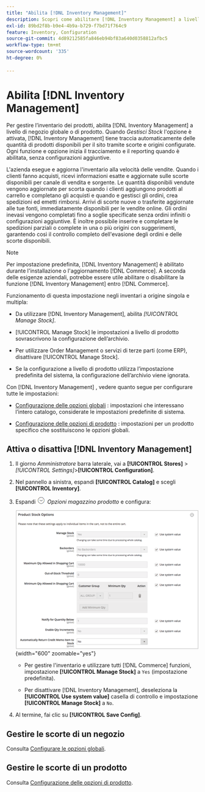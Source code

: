 ```yaml
---
title: "Abilita [!DNL Inventory Management]"
description: Scopri come abilitare [!DNL Inventory Management] a livello di negozio globale o di prodotto.
exl-id: 89bd2f8b-b9e4-4b9a-b729-f7bd71f764c9
feature: Inventory, Configuration
source-git-commit: 4d89212585fa846eb94bf83a640d0358812afbc5
workflow-type: tm+mt
source-wordcount: '335'
ht-degree: 0%

---
```


# Abilita [!DNL Inventory Management]

Per gestire l’inventario dei prodotti, abilita [!DNL Inventory Management] a livello di negozio globale o di prodotto. Quando _Gestisci Stock_ l&#39;opzione è attivata, [!DNL Inventory Management] tiene traccia automaticamente delle quantità di prodotti disponibili per il sito tramite scorte e origini configurate. Ogni funzione e opzione inizia il tracciamento e il reporting quando è abilitata, senza configurazioni aggiuntive.

L&#39;azienda esegue e aggiorna l&#39;inventario alla velocità delle vendite. Quando i clienti fanno acquisti, ricevi informazioni esatte e aggiornate sulle scorte disponibili per canale di vendita e sorgente. Le quantità disponibili vendute vengono aggiornate per scorta quando i clienti aggiungono prodotti al carrello e completano gli acquisti e quando e gestisci gli ordini, crea spedizioni ed emetti rimborsi. Arrivi di scorte nuove o trasferite aggiornate alle tue fonti, immediatamente disponibili per le vendite online. Gli ordini inevasi vengono completati fino a soglie specificate senza ordini infiniti o configurazioni aggiuntive. È inoltre possibile inserire e completare le spedizioni parziali o complete in una o più origini con suggerimenti, garantendo così il controllo completo dell&#39;evasione degli ordini e delle scorte disponibili.

>[!NOTE]
>
>Per impostazione predefinita, [!DNL Inventory Management] è abilitato durante l&#39;installazione o l&#39;aggiornamento [!DNL Commerce]. A seconda delle esigenze aziendali, potrebbe essere utile abilitare o disabilitare la funzione [!DNL Inventory Management] entro [!DNL Commerce].

Funzionamento di questa impostazione negli inventari a origine singola e multipla:

- Da utilizzare [!DNL Inventory Management], abilita _[!UICONTROL Manage Stock]_.

- [!UICONTROL Manage Stock] le impostazioni a livello di prodotto sovrascrivono la configurazione dell’archivio.

- Per utilizzare Order Management o servizi di terze parti (come ERP), disattivare [!UICONTROL Manage Stock].

- Se la configurazione a livello di prodotto utilizza l’impostazione predefinita del sistema, la configurazione dell’archivio viene ignorata.

Con [!DNL Inventory Management] , vedere quanto segue per configurare tutte le impostazioni:

- [Configurazione delle opzioni globali](global-options.md) : impostazioni che interessano l’intero catalogo, considerate le impostazioni predefinite di sistema.

- [Configurazione delle opzioni di prodotto](product-options.md) : impostazioni per un prodotto specifico che sostituiscono le opzioni globali.

## Attiva o disattiva [!DNL Inventory Management]

1. Il giorno _Amministratore_ barra laterale, vai a **[!UICONTROL Stores]** > _[!UICONTROL Settings]_>**[!UICONTROL Configuration]**.

1. Nel pannello a sinistra, espandi **[!UICONTROL Catalog]** e scegli **[!UICONTROL Inventory]**.

1. Espandi ![Selettore di espansione](../assets/icon-display-expand.png) _Opzioni magazzino prodotto_ e configura:

   ![Opzioni magazzino prodotto](assets/config-catalog-inventory-product-stock-options.png){width="600" zoomable="yes"}

   - Per gestire l&#39;inventario e utilizzare tutti [!DNL Commerce] funzioni, impostazione **[!UICONTROL Manage Stock]** a `Yes` (impostazione predefinita).

   - Per disattivare [!DNL Inventory Management], deseleziona la **[!UICONTROL Use system value]** casella di controllo e impostazione **[!UICONTROL Manage Stock]** a `No`.

1. Al termine, fai clic su **[!UICONTROL Save Config]**.

## Gestire le scorte di un negozio

Consulta [Configurare le opzioni globali](global-options.md).

## Gestire le scorte di un prodotto

Consulta [Configurazione delle opzioni di prodotto](product-options.md).
